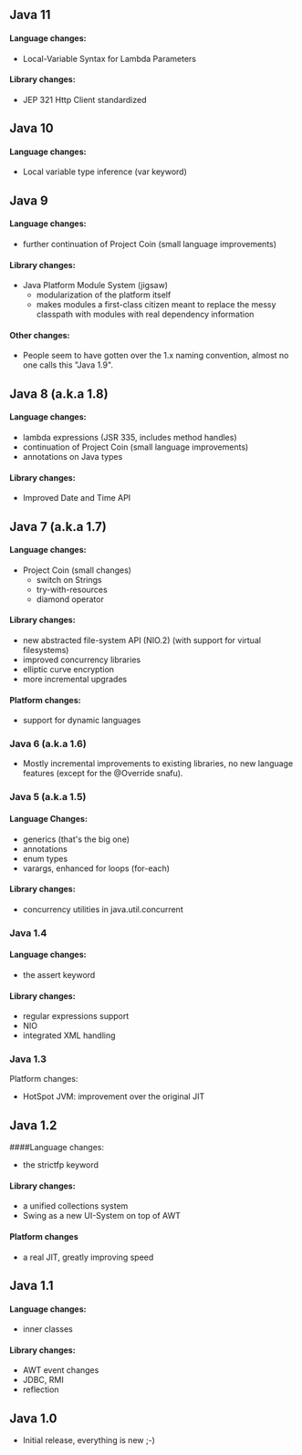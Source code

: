 ## Java 11
#### Language changes:
- Local-Variable Syntax for Lambda Parameters
#### Library changes:
- JEP 321 Http Client standardized
## Java 10

#### Language changes:
- Local variable type inference (var keyword)
## Java 9

#### Language changes:

- further continuation of Project Coin (small language improvements)
#### Library changes:
- Java Platform Module System (jigsaw)
  - modularization of the platform itself
  - makes modules a first-class citizen meant to replace the messy classpath with modules with real dependency information
#### Other changes:
- People seem to have gotten over the 1.x naming convention, almost no one calls this "Java 1.9".
## Java 8 (a.k.a 1.8)

#### Language changes:

- lambda expressions (JSR 335, includes method handles)
- continuation of Project Coin (small language improvements)
- annotations on Java types
#### Library changes:
- Improved Date and Time API
## Java 7 (a.k.a 1.7)
#### Language changes:

- Project Coin (small changes)
  - switch on Strings
  - try-with-resources
  - diamond operator
#### Library changes:
- new abstracted file-system API (NIO.2) (with support for virtual filesystems)
- improved concurrency libraries
- elliptic curve encryption
- more incremental upgrades
#### Platform changes:

- support for dynamic languages
### Java 6 (a.k.a 1.6)

- Mostly incremental improvements to existing libraries, no new language features (except for the @Override snafu).

### Java 5 (a.k.a 1.5)

#### Language Changes:

- generics (that's the big one)
- annotations
- enum types
- varargs, enhanced for loops (for-each)
#### Library changes:

- concurrency utilities in java.util.concurrent
### Java 1.4

#### Language changes:

- the assert keyword
#### Library changes:

- regular expressions support
- NIO
- integrated XML handling
### Java 1.3

Platform changes:

- HotSpot JVM: improvement over the original JIT
## Java 1.2
####Language changes:

- the strictfp keyword
#### Library changes:

- a unified collections system
- Swing as a new UI-System on top of AWT
#### Platform changes

- a real JIT, greatly improving speed
## Java 1.1
#### Language changes:

- inner classes
#### Library changes:

- AWT event changes
- JDBC, RMI
- reflection
## Java 1.0
- Initial release, everything is new ;-)
